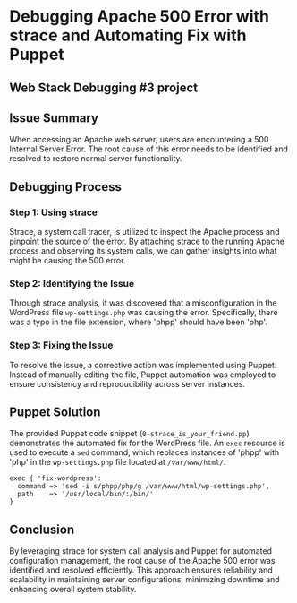 # Debugging Apache 500 Error with strace and Automating Fix with Puppet

## Web Stack Debugging #3 project

## Issue Summary
When accessing an Apache web server, users are encountering a 500 Internal Server Error. The root cause of this error needs to be identified and resolved to restore normal server functionality.

## Debugging Process
### Step 1: Using strace
Strace, a system call tracer, is utilized to inspect the Apache process and pinpoint the source of the error. By attaching strace to the running Apache process and observing its system calls, we can gather insights into what might be causing the 500 error.

### Step 2: Identifying the Issue
Through strace analysis, it was discovered that a misconfiguration in the WordPress file `wp-settings.php` was causing the error. Specifically, there was a typo in the file extension, where 'phpp' should have been 'php'.

### Step 3: Fixing the Issue
To resolve the issue, a corrective action was implemented using Puppet. Instead of manually editing the file, Puppet automation was employed to ensure consistency and reproducibility across server instances.

## Puppet Solution
The provided Puppet code snippet (`0-strace_is_your_friend.pp`) demonstrates the automated fix for the WordPress file. An `exec` resource is used to execute a `sed` command, which replaces instances of 'phpp' with 'php' in the `wp-settings.php` file located at `/var/www/html/`.

```puppet
exec { 'fix-wordpress':
  command => 'sed -i s/phpp/php/g /var/www/html/wp-settings.php',
  path    => '/usr/local/bin/:/bin/'
}
```

## Conclusion
By leveraging strace for system call analysis and Puppet for automated configuration management, the root cause of the Apache 500 error was identified and resolved efficiently. This approach ensures reliability and scalability in maintaining server configurations, minimizing downtime and enhancing overall system stability.
